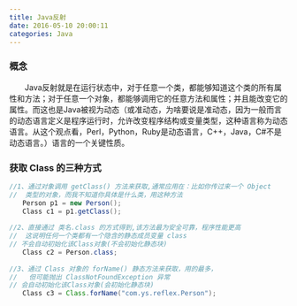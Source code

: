 ```yaml
---
title: Java反射
date: 2016-05-10 20:00:11
categories: Java
---
```


### 概念
　　Java反射就是在运行状态中，对于任意一个类，都能够知道这个类的所有属性和方法；对于任意一个对象，都能够调用它的任意方法和属性；并且能改变它的属性。而这也是Java被视为动态（或准动态，为啥要说是准动态，因为一般而言的动态语言定义是程序运行时，允许改变程序结构或变量类型，这种语言称为动态语言。从这个观点看，Perl，Python，Ruby是动态语言，C++，Java，C#不是动态语言。）语言的一个关键性质。

### 获取 Class 的三种方式

``` java
//1、通过对象调用 getClass() 方法来获取,通常应用在：比如你传过来一个 Object
//  类型的对象，而我不知道你具体是什么类，用这种方法
　　Person p1 = new Person();
　　Class c1 = p1.getClass();
        
//2、直接通过 类名.class 的方式得到,该方法最为安全可靠，程序性能更高
//  这说明任何一个类都有一个隐含的静态成员变量 class
// 不会自动初始化该Class对象(不会初始化静态块)
　　Class c2 = Person.class;
        
//3、通过 Class 对象的 forName() 静态方法来获取，用的最多，
//   但可能抛出 ClassNotFoundException 异常
// 会自动初始化该Class对象(会初始化静态块)
　　Class c3 = Class.forName("com.ys.reflex.Person");
```